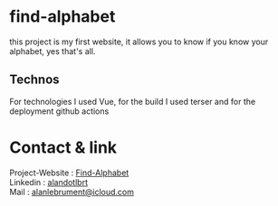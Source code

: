 # find-alphabet

this project is my first website, it allows you to know if you know your alphabet, yes that's all.

## Technos 

For technologies I used Vue, for the build I used terser and for the deployment github actions

# Contact & link

Project-Website : [Find-Alphabet](find-alphabet.eu)
<br>Linkedin : [alandotlbrt](https://www.linkedin.com/in/alandotlbrt/)
<br>Mail : alanlebrument@icloud.com 